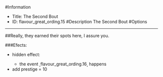 #Information
 - Title: The Second Bout
 - ID: flavour_great_ording.15
#Description
The Second Bout
#Options

___
##Really, they earned their spots here, I assure you.

###Efects:<ul><li>hidden effect:</li><ul><li>the event ˻flavour_great_ording.16˼ happens</li></ul><li>add prestige = 10</li></ul>

